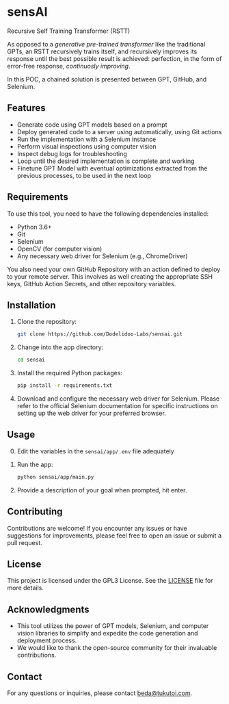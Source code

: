 # sensAI
Recursive Self Training Transformer (RSTT)

As opposed to a _generative pre-trained transformer_ like the traditional GPTs, an RSTT recursively trains itself, and recursively improves its response until the best possible result is achieved: perfection, in the form of error-free response, _continuosly improving_.

In this POC, a chained solution is presented between GPT, GitHub, and Selenium.

## Features

- Generate code using GPT models based on a prompt
- Deploy generated code to a server using automatically, using Git actions
- Run the implementation with a Selenium instance
- Perform visual inspections using computer vision
- Inspect debug logs for troubleshooting
- Loop until the desired implementation is complete and working
- Finetune GPT Model with eventual optimizations extracted from the previous processes, to be used in the next loop

## Requirements

To use this tool, you need to have the following dependencies installed:

- Python 3.6+
- Git
- Selenium
- OpenCV (for computer vision)
- Any necessary web driver for Selenium (e.g., ChromeDriver)

You also need your own GitHub Repository with an action defined to deploy to your remote server. This involves as well creating the appropriate SSH keys, GitHub Action Secrets, and other repository variables.

## Installation

1. Clone the repository:

   ```bash
   git clone https://github.com/Dodelidoo-Labs/sensai.git
   ```

2. Change into the app directory:

   ```bash
   cd sensai
   ```

3. Install the required Python packages:

   ```bash
   pip install -r requirements.txt
   ```

4. Download and configure the necessary web driver for Selenium. Please refer to the official Selenium documentation for specific instructions on setting up the web driver for your preferred browser.

## Usage

0. Edit the variables in the `sensai/app/.env` file adequately

1. Run the app:

   ```bash
   python sensai/app/main.py
   ```

2. Provide a description of your goal when prompted, hit enter.
   

## Contributing

Contributions are welcome! If you encounter any issues or have suggestions for improvements, please feel free to open an issue or submit a pull request.

## License

This project is licensed under the GPL3 License. See the [LICENSE](https://www.gnu.org/licenses/gpl-3.0.html) file for more details.

## Acknowledgments

- This tool utilizes the power of GPT models, Selenium, and computer vision libraries to simplify and expedite the code generation and deployment process.
- We would like to thank the open-source community for their invaluable contributions.

## Contact

For any questions or inquiries, please contact [beda@tukutoi.com](mailto:beda@tukutoi.com).